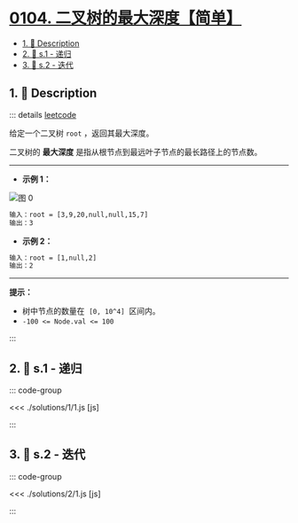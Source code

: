 # [0104. 二叉树的最大深度【简单】](https://github.com/tnotesjs/TNotes.leetcode/tree/main/notes/0104.%20%E4%BA%8C%E5%8F%89%E6%A0%91%E7%9A%84%E6%9C%80%E5%A4%A7%E6%B7%B1%E5%BA%A6%E3%80%90%E7%AE%80%E5%8D%95%E3%80%91)

<!-- region:toc -->

- [1. 📝 Description](#1--description)
- [2. 🎯 s.1 - 递归](#2--s1---递归)
- [3. 🎯 s.2 - 迭代](#3--s2---迭代)

<!-- endregion:toc -->

## 1. 📝 Description

::: details [leetcode](https://leetcode.cn/problems/maximum-depth-of-binary-tree)

给定一个二叉树 `root` ，返回其最大深度。

二叉树的 **最大深度** 是指从根节点到最远叶子节点的最长路径上的节点数。

---

- **示例 1：**

![图 0](https://cdn.jsdelivr.net/gh/tnotesjs/imgs@main/2025-08-21-12-26-04.png)

```txt
输入：root = [3,9,20,null,null,15,7]
输出：3
```

- **示例 2：**

```txt
输入：root = [1,null,2]
输出：2
```

---

**提示：**

- 树中节点的数量在  `[0, 10^4]`  区间内。
- `-100 <= Node.val <= 100`

:::

## 2. 🎯 s.1 - 递归

::: code-group

<<< ./solutions/1/1.js [js]

:::

## 3. 🎯 s.2 - 迭代

::: code-group

<<< ./solutions/2/1.js [js]

:::
